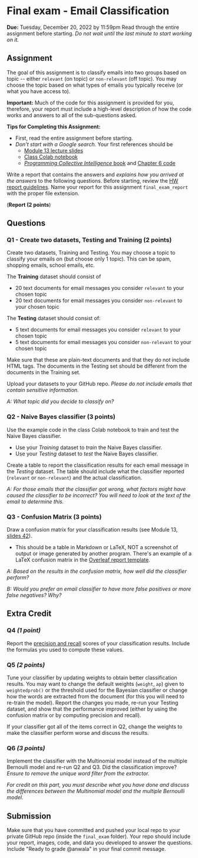 # Final exam - Email Classification
**Due:** Tuesday, December 20, 2022 by 11:59pm
Read through the entire assignment before starting.  *Do not wait until the last minute to start working on it.* 

## Assignment

The goal of this assignment is to classify emails into two groups based on topic -- either `relevant` (on topic) or `non-relevant` (off topic). You may choose the topic based on what types of emails you typically receive (or what you have access to).
 
**Important:** Much of the code for this assignment is provided for you, therefore, your report must include a high-level description of how the code works and answers to all of the sub-questions asked.

**Tips for Completing this Assignment:**
* First, read the entire assignment before starting.
* *Don't start with a Google search.*  Your first references should be
    * [Module 13 lecture slides](https://docs.google.com/presentation/d/1j7qEgPjPtf7_5iwMDvdbKXdRHSdYzVUW/edit#slide=id.p1)
    * [Class Colab notebook](https://github.com/anwala/teaching-web-science/blob/main/fall-2022/week-13/data_440_03_f22_mod_13_pci_ch_06.ipynb)
    * [*Programming Collective Intelligence* book](https://go.oreilly.com/old-dominion-university/library/view/programming-collective-intelligence/9780596529321/) and [Chapter 6 code](https://github.com/arthur-e/Programming-Collective-Intelligence/tree/master/chapter6)

Write a report that contains the answers and *explains how you arrived at the answers* to the following questions. Before starting, review the [HW report guidelines](https://github.com/anwala/teaching-web-science/blob/main/fall-2022/homework/hw0/reports.md).  Name your report for this assignment `final_exam_report` with the proper file extension.

(**Report (2 points**)

## Questions

### Q1 - Create two datasets, Testing and Training (2 points)

Create two datasets, Training and Testing. You may choose a topic to classify your emails on (but choose only 1 topic). This can be spam, shopping emails, school emails, etc. 

The **Training** dataset should consist of
* 20 text documents for email messages you consider `relevant` to your chosen topic
* 20 text documents for email messages you consider `non-relevant` to your chosen topic

The **Testing** dataset should consist of:
* 5 text documents for email messages you consider `relevant` to your chosen topic
* 5 text documents for email messages you consider `non-relevant` to your chosen topic

Make sure that these are plain-text documents and that they do not include HTML tags.  The documents in the Testing set should be different from the documents in the Training set.

Upload your datasets to your GitHub repo. *Please do not include emails that contain sensitive information.*

*A: What topic did you decide to classify on?*

### Q2 - Naive Bayes classifier (3 points)

Use the example code in the class Colab notebook to train and test the Naive Bayes classifier.  
* Use your *Training* dataset to *train* the Naive Bayes classifier.  
* Use your *Testing* dataset to *test* the Naive Bayes classifier.

Create a table to report the classification results for each email message in the *Testing* dataset.  The table should include what the classifier reported (`relevant` or `non-relevant`) and the actual classification.

*A: For those emails that the classifier got wrong, what factors might have caused the classifier to be incorrect?  You will need to look at the text of the email to determine this.*

### Q3 - Confusion Matrix (3 points)

Draw a confusion matrix for your classification results (see Module 13, [slides 42](https://docs.google.com/presentation/d/1j7qEgPjPtf7_5iwMDvdbKXdRHSdYzVUW/edit#slide=id.p42)).  
* This should be a table in Markdown or LaTeX, NOT a screenshot of output or image generated by another program.  There's an example of a LaTeX confusion matrix in the [Overleaf report template](https://www.overleaf.com/read/tzvqcjvjtgdx).

*A: Based on the results in the confusion matrix, how well did the classifier perform?*  

*B: Would you prefer an email classifier to have more false positives or more false negatives?  Why?*

## Extra Credit

### Q4 *(1 point)* 

Report the [precision and recall](https://developers.google.com/machine-learning/crash-course/classification/precision-and-recall) scores of your classification results.  Include the formulas you used to compute these values.

### Q5 *(2 points)* 

Tune your classifier by updating weights to obtain better classification results. You may want to change the default weights (`weight`, `ap`) given to `weightedprob()` or the threshold used for the Bayesian classifier or change how the words are extracted from the document (for this you will need to re-train the model).  Report the changes you made, re-run your Testing dataset, and show that the performance improved (either by using the confusion matrix or by computing precision and recall).

If your classifier got all of the items correct in Q2, change the weights to make the classifier perform worse and discuss the results.

### Q6 *(3 points)* 

Implement the classifier with the Multinomial model instead of the multiple Bernoulli model and re-run Q2 and Q3.  Did the classification improve? *Ensure to remove the unique word filter from the extractor.*

*For credit on this part, you must describe what you have done and discuss the differences between the Multinomial model and the multiple Bernoulli model.*

## Submission

Make sure that you have committed and pushed your local repo to your private GitHub repo (inside the `final_exam` folder).  Your repo should include your report, images, code, and data you developed to answer the questions. Include "Ready to grade @anwala" in your final commit message. 